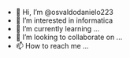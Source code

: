 - 👋 Hi, I’m @osvaldodanielo223
- 👀 I’m interested in informatica
- 🌱 I’m currently learning ...
- 💞️ I’m looking to collaborate on ...
- 📫 How to reach me ...

<!---
osvaldodaniel223 is a ✨ special ✨ repository because its `README.md` (this file) appears on your GitHub profile.
You can click the Preview link to take a look at your changes.
--->
